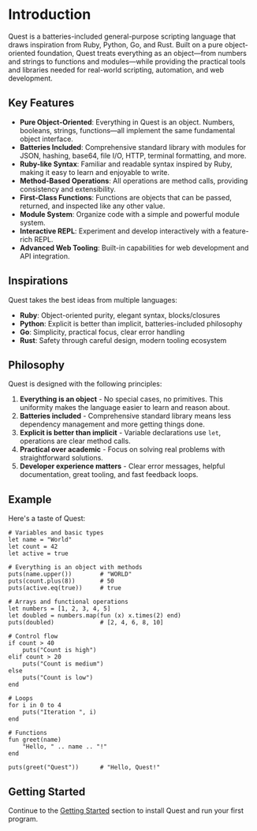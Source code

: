 # Introduction

Quest is a batteries-included general-purpose scripting language that draws inspiration from Ruby, Python, Go, and Rust. Built on a pure object-oriented foundation, Quest treats everything as an object—from numbers and strings to functions and modules—while providing the practical tools and libraries needed for real-world scripting, automation, and web development.

## Key Features

- **Pure Object-Oriented**: Everything in Quest is an object. Numbers, booleans, strings, functions—all implement the same fundamental object interface.
- **Batteries Included**: Comprehensive standard library with modules for JSON, hashing, base64, file I/O, HTTP, terminal formatting, and more.
- **Ruby-like Syntax**: Familiar and readable syntax inspired by Ruby, making it easy to learn and enjoyable to write.
- **Method-Based Operations**: All operations are method calls, providing consistency and extensibility.
- **First-Class Functions**: Functions are objects that can be passed, returned, and inspected like any other value.
- **Module System**: Organize code with a simple and powerful module system.
- **Interactive REPL**: Experiment and develop interactively with a feature-rich REPL.
- **Advanced Web Tooling**: Built-in capabilities for web development and API integration.

## Inspirations

Quest takes the best ideas from multiple languages:

- **Ruby**: Object-oriented purity, elegant syntax, blocks/closures
- **Python**: Explicit is better than implicit, batteries-included philosophy
- **Go**: Simplicity, practical focus, clear error handling
- **Rust**: Safety through careful design, modern tooling ecosystem

## Philosophy

Quest is designed with the following principles:

1. **Everything is an object** - No special cases, no primitives. This uniformity makes the language easier to learn and reason about.
2. **Batteries included** - Comprehensive standard library means less dependency management and more getting things done.
3. **Explicit is better than implicit** - Variable declarations use `let`, operations are clear method calls.
4. **Practical over academic** - Focus on solving real problems with straightforward solutions.
5. **Developer experience matters** - Clear error messages, helpful documentation, great tooling, and fast feedback loops.

## Example

Here's a taste of Quest:

```quest
# Variables and basic types
let name = "World"
let count = 42
let active = true

# Everything is an object with methods
puts(name.upper())        # "WORLD"
puts(count.plus(8))       # 50
puts(active.eq(true))     # true

# Arrays and functional operations
let numbers = [1, 2, 3, 4, 5]
let doubled = numbers.map(fun (x) x.times(2) end)
puts(doubled)             # [2, 4, 6, 8, 10]

# Control flow
if count > 40
    puts("Count is high")
elif count > 20
    puts("Count is medium")
else
    puts("Count is low")
end

# Loops
for i in 0 to 4
    puts("Iteration ", i)
end

# Functions
fun greet(name)
    "Hello, " .. name .. "!"
end

puts(greet("Quest"))      # "Hello, Quest!"
```

## Getting Started

Continue to the [Getting Started](./getting-started.md) section to install Quest and run your first program.
